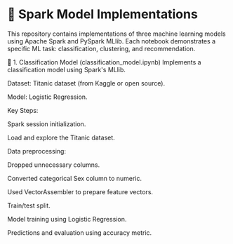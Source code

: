 # 📁 Spark Model Implementations

This repository contains implementations of three machine learning models using Apache Spark and PySpark MLlib. Each notebook demonstrates a specific ML task: classification, clustering, and recommendation.

🔢 1. Classification Model (classification_model.ipynb)
Implements a classification model using Spark's MLlib.

Dataset: Titanic dataset (from Kaggle or open source).

Model: Logistic Regression.

Key Steps:

Spark session initialization.

Load and explore the Titanic dataset.

Data preprocessing:

Dropped unnecessary columns.

Converted categorical Sex column to numeric.

Used VectorAssembler to prepare feature vectors.

Train/test split.

Model training using Logistic Regression.

Predictions and evaluation using accuracy metric.
